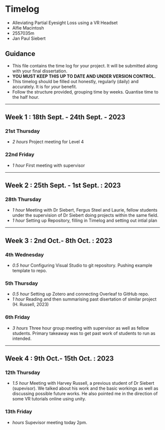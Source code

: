 # Timelog

* Alleviating Partial Eyesight Loss using a VR Headset
* Alfie Macintosh
* 2557035m
* Jan Paul Siebert

## Guidance

* This file contains the time log for your project. It will be submitted along with your final dissertation.
* **YOU MUST KEEP THIS UP TO DATE AND UNDER VERSION CONTROL.**
* This timelog should be filled out honestly, regularly (daily) and accurately. It is for *your* benefit.
* Follow the structure provided, grouping time by weeks.  Quantise time to the half hour.
___
## Week 1 : 18th Sept. - 24th Sept. - 2023

### 21st Thursday

* *2 hours* Project meeting for Level 4


### 22nd Friday

* *1 hour* First meeting with supervisor

___

## Week 2 : 25th Sept. - 1st Sept. : 2023

### 28th Thursday

* *1 hour* Meeting with Dr Siebert, Fergus Steel and Laurie, fellow students under the supervision of Dr Siebert doing projects within the same field.
* *1 hour* Setting up Repository, filling in Timelog and setting out intial plan
___
## Week 3 : 2nd Oct.- 8th Oct. : 2023

### 4th Wednesday

* *0.5 hour* Configuring Visual Studio to git repository. Pushing example template to repo.

### 5th Thursday
* *0.5 hour* Setting up Zotero and connecting Overleaf to GitHub repo.
* *1 hour* Reading and then summarising past disertation of similar project (H. Russell, 2023)

### 6th Friday
* *3 hours* Three hour group meeting with supervisor as well as fellow students. Primary takeaway was to get past work of students to run as intended.

___
## Week 4 : 9th Oct.- 15th Oct. : 2023

### 12th Thursday

* *1.5 hour* Meeting with Harvey Russell, a previous student of Dr Siebert (supevisor). We talked about his work and the basic workings as well as discussing possible future works. He also pointed me in the direction of some VR tutorials online using unity.

### 13th Friday
*  *hours* Supevisor meeting today 2pm.
  



